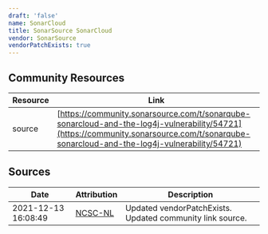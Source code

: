 ```yaml
---
draft: 'false'
name: SonarCloud
title: SonarSource SonarCloud
vendor: SonarSource
vendorPatchExists: true
---
```



## Community Resources
| Resource | Link |
| --- | --- |
| source | [https://community.sonarsource.com/t/sonarqube-sonarcloud-and-the-log4j-vulnerability/54721](https://community.sonarsource.com/t/sonarqube-sonarcloud-and-the-log4j-vulnerability/54721) |


## Sources
| Date | Attribution | Description |
| --- | --- | --- |
| 2021-12-13 16:08:49 | [NCSC-NL](https://github.com/NCSC-NL/log4shell/blob/main/software/README.md) | Updated vendorPatchExists. Updated community link source.  |
